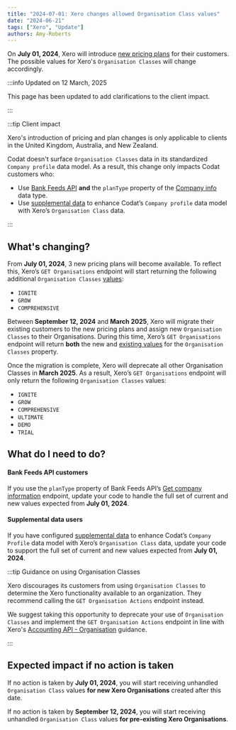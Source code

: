```yaml
---
title: "2024-07-01: Xero changes allowed Organisation Class values"
date: "2024-06-21"
tags: ["Xero", "Update"]
authors: Amy-Roberts
---
```


On **July 01, 2024**, Xero will introduce [new pricing plans](https://www.xero.com/uk/campaign/new-plans/) for their customers. The possible values for Xero's `Organisation Classes` will change accordingly.

<!--truncate-->

:::info Updated on 12 March, 2025

This page has been updated to add clarifications to the client impact.

:::

:::tip Client impact

Xero's introduction of pricing and plan changes is only applicable to clients in the United Kingdom, Australia, and New Zealand.

Codat doesn't surface `Organisation Classes` data in its standardized `Company profile` data model. As a result, this change only impacts Codat customers who: 

- Use [Bank Feeds API](/bank-feeds-api#/) **and** the `planType` property of the [Company info](/bank-feeds-api#/schemas/CompanyInformation) data type.
- Use [supplemental data](/using-the-api/supplemental-data/overview) to enhance Codat’s `Company profile` data model with Xero’s `Organisation Class` data.

:::
## What's changing?
From **July 01, 2024**, 3 new pricing plans will become available. To reflect this, Xero’s `GET Organisations` endpoint will start returning the following additional `Organisation Classes` [values](https://developer.xero.com/documentation/api/accounting/types#organisation):

- `IGNITE`
- `GROW`
- `COMPREHENSIVE`

Between **September 12, 2024** and **March 2025**, Xero will migrate their existing customers to the new pricing plans and assign new `Organisation Classes` to their Organisations. During this time, Xero’s `GET Organisations` endpoint will return **both** the new and [existing values](https://developer.xero.com/documentation/api/accounting/types/#organisation) for the `Organisation Classes` property.

Once the migration is complete, Xero will deprecate all other Organisation Classes in **March 2025**. As a result, Xero’s `GET Organisations` endpoint will only return the following `Organisation Classes` values: 

- `IGNITE`
- `GROW`
- `COMPREHENSIVE`
- `ULTIMATE`
- `DEMO`
- `TRIAL`

## What do I need to do?

#### Bank Feeds API customers

If you use the `planType` property of Bank Feeds API’s [Get company information](/bank-feeds-api#/operations/get-company-information) endpoint, update your code to handle the full set of current and new values expected from **July 01, 2024**.

#### Supplemental data users

If you have configured [supplemental data](/using-the-api/supplemental-data/overview) to enhance Codat’s `Company Profile` data model with Xero’s `Organisation Class` data, update your code to support the full set of current and new values expected from **July 01, 2024**.

:::tip Guidance on using Organisation Classes

Xero discourages its customers from using `Organisation Classes` to determine the Xero functionality available to an organization. They recommend calling the `GET Organisation Actions` endpoint instead. 

We suggest taking this opportunity to deprecate your use of `Organisation Classes` and implement the `GET Organisation Actions` endpoint in line with Xero's [Accounting API - Organisation](https://developer.xero.com/documentation/api/accounting/organisation#get-organisation-actions) guidance. 

:::

## Expected impact if no action is taken

If no action is taken by **July 01, 2024**, you will start receiving unhandled `Organisation Class` values **for new Xero Organisations** created after this date.

If no action is taken by **September 12, 2024**, you will start receiving unhandled `Organisation Class` values **for pre-existing Xero Organisations**.
